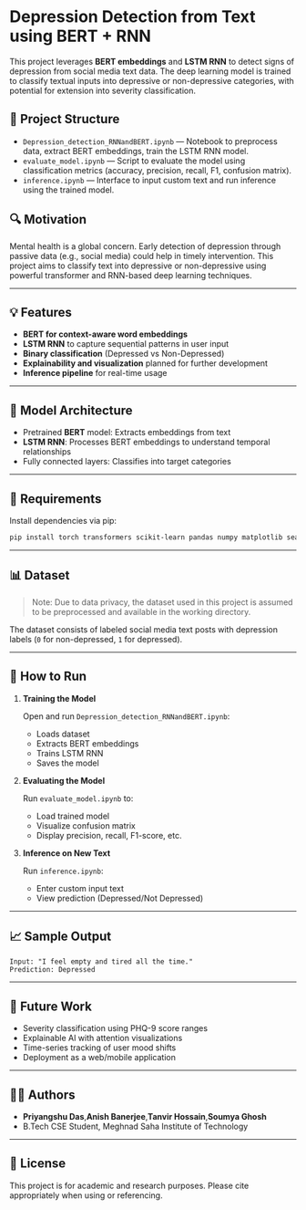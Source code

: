 # Depression Detection from Text using BERT + RNN

This project leverages **BERT embeddings** and **LSTM RNN** to detect signs of depression from social media text data. The deep learning model is trained to classify textual inputs into depressive or non-depressive categories, with potential for extension into severity classification.

## 📁 Project Structure

- `Depression_detection_RNNandBERT.ipynb` — Notebook to preprocess data, extract BERT embeddings, train the LSTM RNN model.
- `evaluate_model.ipynb` — Script to evaluate the model using classification metrics (accuracy, precision, recall, F1, confusion matrix).
- `inference.ipynb` — Interface to input custom text and run inference using the trained model.

## 🔍 Motivation

Mental health is a global concern. Early detection of depression through passive data (e.g., social media) could help in timely intervention. This project aims to classify text into depressive or non-depressive using powerful transformer and RNN-based deep learning techniques.

---

## 💡 Features

- **BERT for context-aware word embeddings**
- **LSTM RNN** to capture sequential patterns in user input
- **Binary classification** (Depressed vs Non-Depressed)
- **Explainability and visualization** planned for further development
- **Inference pipeline** for real-time usage

---

## 🧠 Model Architecture

- Pretrained **BERT** model: Extracts embeddings from text
- **LSTM RNN**: Processes BERT embeddings to understand temporal relationships
- Fully connected layers: Classifies into target categories

---

## 🧪 Requirements

Install dependencies via pip:

```bash
pip install torch transformers scikit-learn pandas numpy matplotlib seaborn
```
---

## 📊 Dataset

> Note: Due to data privacy, the dataset used in this project is assumed to be preprocessed and available in the working directory.

The dataset consists of labeled social media text posts with depression labels (`0` for non-depressed, `1` for depressed).

---

## 🚀 How to Run

1. **Training the Model**

   Open and run `Depression_detection_RNNandBERT.ipynb`:

   * Loads dataset
   * Extracts BERT embeddings
   * Trains LSTM RNN
   * Saves the model

2. **Evaluating the Model**

   Run `evaluate_model.ipynb` to:

   * Load trained model
   * Visualize confusion matrix
   * Display precision, recall, F1-score, etc.

3. **Inference on New Text**

   Run `inference.ipynb`:

   * Enter custom input text
   * View prediction (Depressed/Not Depressed)

---

## 📈 Sample Output

```text
Input: "I feel empty and tired all the time."
Prediction: Depressed
```

---

## 🔧 Future Work

* Severity classification using PHQ-9 score ranges
* Explainable AI with attention visualizations
* Time-series tracking of user mood shifts
* Deployment as a web/mobile application

---

## 👨‍💻 Authors

* **Priyangshu Das**,**Anish Banerjee**,**Tanvir Hossain**,**Soumya Ghosh**
* B.Tech CSE Student, Meghnad Saha Institute of Technology

---

## 📜 License

This project is for academic and research purposes. Please cite appropriately when using or referencing.

